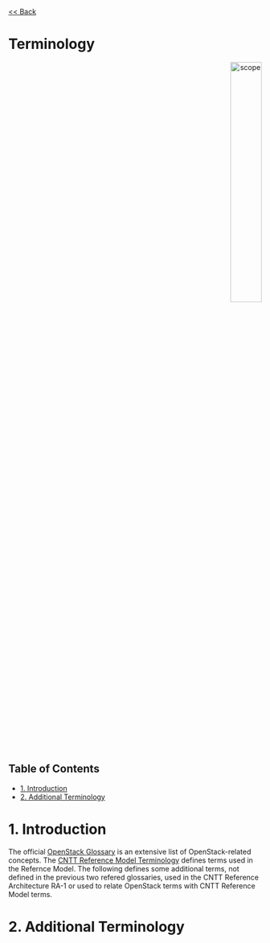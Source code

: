 [<< Back](../../openstack)
# Terminology
<p align="right"><img src="./figures/bogo_sdc.png" alt="scope" title="baldy" width="35%"/></p>

## Table of Contents
* [1. Introduction](#1.0)
* [2. Additional Terminology](#2.0)



<a name="1.0"></a>
# 1. Introduction

The official [OpenStack Glossary]( https://docs.openstack.org/image-guide/common/glossary.html) is an extensive list of OpenStack-related concepts. The [CNTT Reference Model Terminology]( https://github.com/cntt-n/CNTT/blob/master/doc/tech/glossary.md) defines terms used in the Refernce Model. The following defines some additional terms, not defined in the previous two refered glossaries, used in the CNTT Reference Architecture RA-1 or used to relate OpenStack terms with CNTT Reference Model terms.

<a name="2.0"></a>
# 2. Additional Terminology

